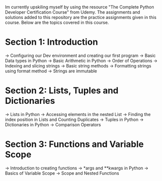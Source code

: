 Im currently upskiling myself by using the resource "The Complete Python Developer Certification Course" from Udemy.
The assignments and solutions added to this repository are the practice assignments given in this course.
Below are the topics covered in this course.

Section 1: Introduction
=======================
-> Configuring our Dev environment and creating our first program
-> Basic Data types in Python
-> Basic Arithmetic in Python
-> Order of Operations
-> Indexing and slicing strings
-> Basic string methods
-> Formatting strings using format method
-> Strings are immutable

Section 2: Lists, Tuples and Dictionaries 
=========================================
-> Lists in Python
-> Accessing elements in the nested List
-> Finding the index position in Lists and Counting Duplicates
-> Tuples in Python
-> Dictionaries in Python
-> Comparison Operators

Section 3: Functions and Variable Scope
=======================================
-> Introduction to creating functions
-> *args and **kwargs in Python
-> Basics of Variable Scope
-> Scope and Nested Functions
 
